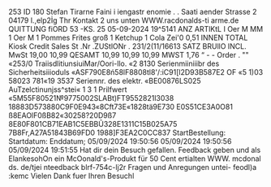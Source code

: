 253 ID 180 Stefan Tirarne Faini i iengastr enomie . . Saati aender Strasse 2 04179 l.,elp2İg Thr Kontakt 2 uns unten WWW.racdonalds-ti arme.de QUITTUNG fiORD 53 -KS. 25 05-09-2024 19^5141 ANZ ARTlKtL I Oer M MM 1 Oer M 1 Pommes Frites groß 1 Ketchup 1 Cola Zei'0 0,51 INNEN TOTAL Kiosk Credit Sales St .Nr .ZUStlONr . 231/2(11/16613 SATZ BRUllO INCL. MwSt 19,00 10,99 QESAMT 10,99 10,99 10,99 MWST 1,76 “ - - Order . "" «253/0 TraiisdlitiunsiuiMar/Oori-llo. «2 8130 Serienmiiniiibr des Sicherheitsiiioduls «ASF790E8ń58lF8808tl8'/:iC91[l2D93B587E2 OF «5 1)03 58023 781«19 3537 Seriennr. des elektr. «BE00876LS025 AuTzelctinunjss^stei« 1 3 1 Prilfwert «5M55F80521№9775002SLABt)FT9552821l3038 18883D573880C9F0E943«8Cft73E«1828tä9E730 E0S51CE3A0O81 ß8EAOlF0ßB82«30258?20D9ß7 8E80F801CB71EAB1C5EBBŨ328E1311C15B025A75 7B8Fr,A27A51843B69FD0 1988]F3EA2C0CC837 StartBestellung: Startdatum: Enddatum; 05/09/2024 19:50:56 05/09/2024 19:50:56 05/09/2024 19:51:55 Hat dir dein Besuch gefallen. Feedback geben und als ElankesohOn ein McOonald's-Produkt für 50 Cent ertialten WWW. mcdonal ds. de/tjei nteedback blrf-754c-lj2r Fragen und Anregungen untei- feodl)a :kemc Vielen Dank fuer Ihren Besuchl
